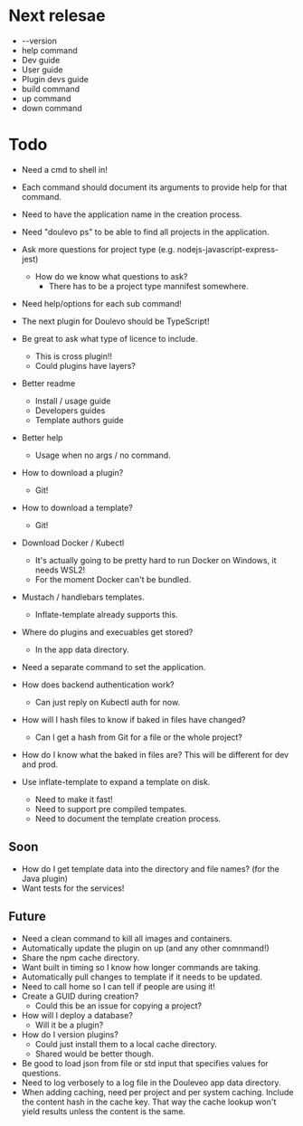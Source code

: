 # Next relesae

- --version
- help command
- Dev guide
- User guide
- Plugin devs guide
- build command
- up command
- down command

# Todo

- Need a cmd to shell in!

- Each command should document its arguments to provide help for that command.

- Need to have the application name in the creation process.

- Need "doulevo ps" to be able to find all projects in the application.

- Ask more questions for project type (e.g. nodejs-javascript-express-jest)
  - How do we know what questions to ask?
    - There has to be a project type mannifest somewhere.

- Need help/options for each sub command!

- The next plugin for Doulevo should be TypeScript!

- Be great to ask what type of licence to include.
  - This is cross plugin!!
  - Could plugins have layers?

- Better readme
  - Install / usage guide
  - Developers guides
  - Template authors guide

- Better help
  - Usage when no args / no command.

- How to download a plugin?
  - Git!
- How to download a template?
  - Git!
- Download Docker / Kubectl
  - It's actually going to be pretty hard to run Docker on Windows, it needs WSL2!
  - For the moment Docker can't be bundled.
- Mustach /  handlebars templates.
  - Inflate-template already supports this.
- Where do plugins and execuables get stored?
  - In the app data directory.
- Need a separate command to set the application.
- How does backend authentication work?
    - Can just reply on Kubectl auth for now.

- How will I hash files to know if baked in files have changed?
  - Can I get a hash from Git for a file or the whole project?
- How do I know what the baked in files are? This will be different for dev and prod.

- Use inflate-template to expand a template on disk.
  - Need to make it fast!
  - Need to support pre compiled tempates.
  - Need to document the template creation process.

## Soon

- How do I get template data into the directory and file names? (for the Java plugin)
- Want tests for the services!


## Future

- Need a clean command to kill all images and containers.
- Automatically update the plugin on up (and any other comnmand!)
- Share the npm cache directory.
- Want built in timing so I know how longer commands are taking.
- Automatically pull changes to template if it needs to be updated.
- Need to call home so I can tell if people are using it!
- Create a GUID during creation?
  - Could this be an issue for copying a project?
- How will I deploy a database?
  - Will it be a plugin?
- How do I version plugins? 
    - Could just install them to a local cache directory.
    - Shared would be better though.
- Be good to load json from file or std input that specifies values for questions. 
- Need to log verbosely to a log file in the Douleveo app data directory.
- When adding caching, need per project and per system caching. Include the content hash in the cache key. That way the cache lookup won't yield results unless the content is the same.
